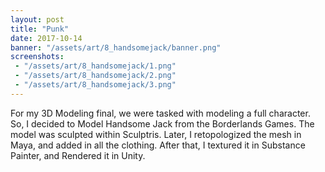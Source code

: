 ```yaml
---
layout: post
title: "Punk"
date: 2017-10-14
banner: "/assets/art/8_handsomejack/banner.png"
screenshots:
 - "/assets/art/8_handsomejack/1.png"
 - "/assets/art/8_handsomejack/2.png"
 - "/assets/art/8_handsomejack/3.png"
---
```


For my 3D Modeling final, we were tasked with modeling a full character. So, I decided to Model Handsome Jack from the Borderlands Games. The model was sculpted within Sculptris. Later, I retopologized the mesh in Maya, and added in all the clothing. After that, I textured it in Substance Painter, and Rendered it in Unity.

